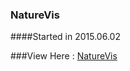 ### NatureVis

####Started in 2015.06.02

###View Here : [NatureVis](http://shiyida.net:8080/vis/ "NatureVis")
